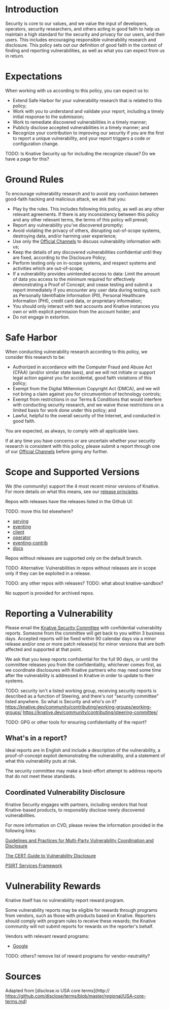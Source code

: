 # Introduction

Security is core to our values, and we value the input of developers, operators,
security researchers, and others acting in good faith to help us maintain a high
standard for the security and privacy for our users, and their users. This
includes encouraging responsible vulnerability research and disclosure. This
policy sets out our definition of good faith in the context of finding and
reporting vulnerabilities, as well as what you can expect from us in return.

# Expectations

When working with us according to this policy, you can expect us to:

- Extend Safe Harbor for your vulnerability research that is related to this
  policy;
- Work with you to understand and validate your report, including a timely
  initial response to the submission;
- Work to remediate discovered vulnerabilities in a timely manner;
- Publicly disclose accepted vulnerabilities in a timely manner; and
- Recognize your contribution to improving our security if you are the first to
  report a unique vulnerability, and your report triggers a code or
  configuration change.

TODO: Is Knative Security up for including the recognize clause? Do we have a
page for this?

# Ground Rules

To encourage vulnerability research and to avoid any confusion between
good-faith hacking and malicious attack, we ask that you:

- Play by the rules. This includes following this policy, as well as any other
  relevant agreements. If there is any inconsistency between this policy and any
  other relevant terms, the terms of this policy will prevail;
- Report any vulnerability you’ve discovered promptly;
- Avoid violating the privacy of others, disrupting out-of-scope systems,
  destroying data, and/or harming user experience;
- Use only the [Official Channels](#reporting-a-vulnerability) to discuss
  vulnerability information with us;
- Keep the details of any discovered vulnerabilities confidential until they are
  fixed, according to the Disclosure Policy;
- Perform testing only on in-scope systems, and respect systems and activities
  which are out-of-scope;
- If a vulnerability provides unintended access to data: Limit the amount of
  data you access to the minimum required for effectively demonstrating a Proof
  of Concept; and cease testing and submit a report immediately if you encounter
  any user data during testing, such as Personally Identifiable Information
  (PII), Personal Healthcare Information (PHI), credit card data, or proprietary
  information;
- You should only interact with test accounts and Knative instances you own or
  with explicit permission from the account holder; and
- Do not engage in extortion.

# Safe Harbor

When conducting vulnerability research according to this policy, we consider
this research to be:

- Authorized in accordance with the Computer Fraud and Abuse Act (CFAA) (and/or
  similar state laws), and we will not initiate or support legal action against
  you for accidental, good faith violations of this policy;
- Exempt from the Digital Millennium Copyright Act (DMCA), and we will not bring
  a claim against you for circumvention of technology controls;
- Exempt from restrictions in our Terms & Conditions that would interfere with
  conducting security research, and we waive those restrictions on a limited
  basis for work done under this policy; and
- Lawful, helpful to the overall security of the Internet, and conducted in good
  faith.

You are expected, as always, to comply with all applicable laws.

If at any time you have concerns or are uncertain whether your security research
is consistent with this policy, please submit a report through one of our
[Official Channels](#reporting-a-vulnerability) before going any further.

# Scope and Supported Versions

We (the community) support the 4 most recent minor versions of Knative. For more
details on what this means, see our
[release principles](https://knative.dev/community/contributing/mechanics/release-versioning-principles/).

Repos with releases have the releases listed in the Github UI:

TODO: move this list elsewhere?

- [serving](https://github.com/knative/serving/releases)
- [eventing](https://github.com/knative/eventing/releases)
- [client](https://github.com/knative/client/releases)
- [operator](https://github.com/knative/operator/releases)
- [eventing-contrib](https://github.com/knative/eventing-contrib/releases)
- [docs](https://github.com/knative/docs/releases)

Repos without releases are supported only on the default branch.

TODO: Alternative: Vulnerabilities in repos without releases are in scope only
if they can be exploited in a release.

TODO: any other repos with releases? TODO: what about knative-sandbox?

No support is provided for archived repos.

# Reporting a Vulnerability

Please email the
[Knative Security Committee](mailto:knative-security@googlegroups.com) with
confidential vulnerability reports. Someone from the committee will get back to
you within 3 business days. Accepted reports will be fixed within 90 calendar
days via a minor release and/or one or more patch release(s) for minor versions
that are both affected and supported at that point.

We ask that you keep reports confidential for the full 90 days, or until the
committee releases you from the confidentiality, whichever comes first, as we
coordinate disclosures with Knative partners who may need some time after the
vulnerability is addressed in Knative in order to update to their systems.

TODO: security isn't a listed working group, receiving security reports is
described as a function of Steering, and there's not "security committee" listed
anywhere. So what is Security and who's on it?
https://knative.dev/community/contributing/working-groups/working-groups/
https://knative.dev/community/contributing/steering-committee/

TODO: GPG or other tools for ensuring confidentiality of the report?

## What's in a report?

Ideal reports are in English and include a description of the vulnerability, a
proof-of-concept exploit demonstrating the vulnerability, and a statement of
what this vulnerability puts at risk.

The security committee may make a best-effort attempt to address reports that do
not meet these standards.

## Coordinated Vulnerability Disclosure

Knative Security engages with partners, including vendors that host
Knative-based products, to responsibly disclose newly discovered
vulnerabilities.

For more information on CVD, please review the information provided in the
following links:

[Guidelines and Practices for Multi-Party Vulnerability Coordination and Disclosure](https://www.first.org/global/sigs/vulnerability-coordination/multiparty/FIRST-Multiparty-Vulnerability-Coordination-latest.pdf)

[The CERT Guide to Vulnerability Disclosure](https://resources.sei.cmu.edu/asset_files/SpecialReport/2017_003_001_503340.pdf)

[PSIRT Services Framework](https://www.first.org/standards/frameworks/psirts/FIRST_PSIRT_Services_Framework_v1.0.pdf)

# Vulnerability Rewards

Knative itself has no vulnerability report reward program.

Some vulnerability reports may be eligible for rewards through programs from
vendors, such as those with products based on Knative. Reporters should comply
with program rules to receive these rewards; the Knative community will not
submit reports for rewards on the reporter's behalf.

Vendors with relevant reward programs:

- [Google](https://www.google.com/about/appsecurity/reward-program/index.html)

TODO: others? remove list of reward programs for vendor-neutrality?

# Sources

Adapted from [disclose.io USA core terms](http://
https://github.com/disclose/terms/blob/master/regional/USA-core-terms.md)
